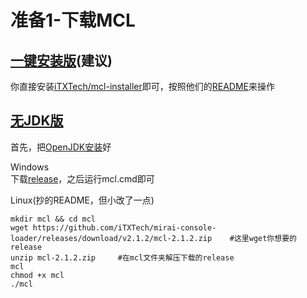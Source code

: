 # 准备1-下载MCL
## [一键安装版](https://github.com/iTXTech/mcl-installer)(建议)
你直接安装[iTXTech/mcl-installer](https://github.com/iTXTech/mcl-installer)即可，按照他们的[README](https://github.com/iTXTech/mcl-installer/blob/master/README.md)来操作
## [无JDK版](https://github.com/iTXTech/mirai-console-loader)
首先，把[OpenJDK安装](https://haoming9245.top/2023/05/18/OpenJDK%E5%A4%9A%E7%B3%BB%E7%BB%9F%E5%AE%89%E8%A3%85%E6%95%99%E7%A8%8B/)好  

Windows  
下载[release](https://github.com/iTXTech/mirai-console-loader/releases)，之后运行mcl.cmd即可  

Linux(抄的README，但小改了一点)
```
mkdir mcl && cd mcl
wget https://github.com/iTXTech/mirai-console-loader/releases/download/v2.1.2/mcl-2.1.2.zip    #这里wget你想要的release
unzip mcl-2.1.2.zip     #在mcl文件夹解压下载的release
mcl
chmod +x mcl
./mcl
```